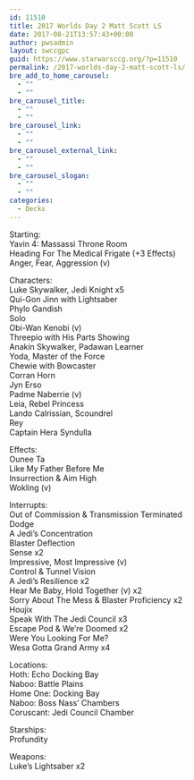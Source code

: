 ```yaml
---
id: 11510
title: 2017 Worlds Day 2 Matt Scott LS
date: 2017-08-21T13:57:43+00:00
author: pwsadmin
layout: swccgpc
guid: https://www.starwarsccg.org/?p=11510
permalink: /2017-worlds-day-2-matt-scott-ls/
bre_add_to_home_carousel:
  - ""
  - ""
bre_carousel_title:
  - ""
  - ""
bre_carousel_link:
  - ""
  - ""
bre_carousel_external_link:
  - ""
  - ""
bre_carousel_slogan:
  - ""
  - ""
categories:
  - Decks
---
```

Starting:  
Yavin 4: Massassi Throne Room  
Heading For The Medical Frigate (+3 Effects)  
Anger, Fear, Aggression (v)

Characters:  
Luke Skywalker, Jedi Knight x5  
Qui-Gon Jinn with Lightsaber  
Phylo Gandish  
Solo  
Obi-Wan Kenobi (v)  
Threepio with His Parts Showing  
Anakin Skywalker, Padawan Learner  
Yoda, Master of the Force  
Chewie with Bowcaster  
Corran Horn  
Jyn Erso  
Padme Naberrie (v)  
Leia, Rebel Princess  
Lando Calrissian, Scoundrel  
Rey  
Captain Hera Syndulla

Effects:  
Ounee Ta  
Like My Father Before Me  
Insurrection & Aim High  
Wokling (v)

Interrupts:  
Out of Commission & Transmission Terminated  
Dodge  
A Jedi’s Concentration  
Blaster Deflection  
Sense x2  
Impressive, Most Impressive (v)  
Control & Tunnel Vision  
A Jedi’s Resilience x2  
Hear Me Baby, Hold Together (v) x2  
Sorry About The Mess & Blaster Proficiency x2  
Houjix  
Speak With The Jedi Council x3  
Escape Pod & We’re Doomed x2  
Were You Looking For Me?  
Wesa Gotta Grand Army x4

Locations:  
Hoth: Echo Docking Bay  
Naboo: Battle Plains  
Home One: Docking Bay  
Naboo: Boss Nass’ Chambers  
Coruscant: Jedi Council Chamber

Starships:  
Profundity

Weapons:  
Luke’s Lightsaber x2